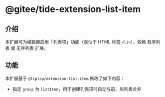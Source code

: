 # @gitee/tide-extension-list-item

## 介绍

本扩展可为编辑器启用「列表项」功能（类似于 HTML 标签 `<li>`），依赖 有序列表 或 无序列表 扩展。

## 功能

本扩展基于 `@tiptap/extension-list-item` 修改了如下内容：

- 指定 `group` 为 `listItem`，用于创建列表项时自动与前、后列表合并
